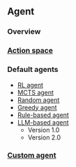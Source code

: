 ## Agent

### Overview

### [Action space](action_space.md)

### Default agents
* [RL agent](rl_agent.md)
* [MCTS agent](MCTS_agent.md)
* [Random agent](random_agent.md)
* [Greedy agent](greedy_agent.md)
* [Rule-based agent](rule_based_agent.md)
* [LLM-based agent](LLM_agent.md)
  * Version 1.0
  * Version 2.0

### [Custom agent](custom_agent.md)
